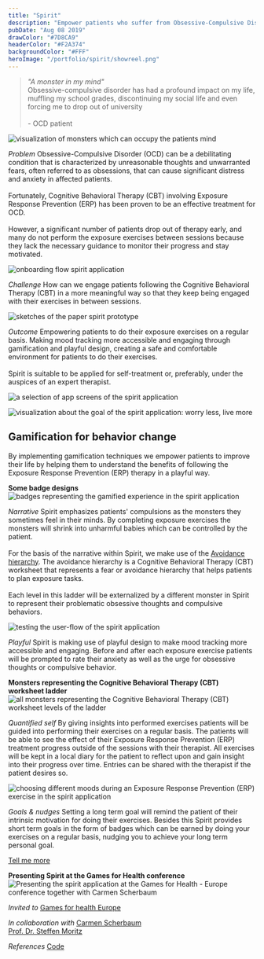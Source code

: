 ```yaml
---
title: "Spirit"
description: "Empower patients who suffer from Obsessive-Compulsive Disorder (OCD)"
pubDate: "Aug 08 2019"
drawColor: "#7D8CA9"
headerColor: "#F2A374"
backgroundColor: "#FFF"
heroImage: "/portfolio/spirit/showreel.png"
---
```


> _"A monster in my mind"_ <br /> Obsessive-compulsive disorder has had a profound impact on my life, muffling my school grades, discontinuing my social life and even forcing me to drop out of university <br/><br/> - OCD patient

![visualization of monsters which can occupy the patients mind](/portfolio/spirit/monsters.png)

_Problem_
Obsessive-Compulsive Disorder (OCD) can be a debilitating condition that is characterized by unreasonable thoughts and unwarranted fears, often referred to as obsessions, that can cause significant distress and anxiety in affected patients.<br/><br/>
Fortunately, Cognitive Behavioral Therapy (CBT) involving Exposure Response Prevention (ERP) has been proven to be an effective treatment for OCD.<br/><br/>
However, a significant number of patients drop out of therapy early, and many do not perform the exposure exercises between sessions because they lack the necessary guidance to monitor their progress and stay motivated.

![onboarding flow spirit application](/portfolio/spirit/intro.png)

_Challenge_
How can we engage patients following the Cognitive Behavioral Therapy (CBT) in a more meaningful way so that they keep being engaged with their exercises in between sessions.

![sketches of the paper spirit prototype](/portfolio/spirit/sketch.png)

_Outcome_
Empowering patients to do their exposure exercises on a regular basis. Making mood tracking more accessible and engaging through gamification and playful design, creating a safe and comfortable environment for patients to do their exercises.<br/> <br/>
Spirit is suitable to be applied for self-treatment or, preferably, under the auspices of an expert therapist.

![a selection of app screens of the spirit application](/portfolio/spirit/screens.png)

![visualization about the goal of the spirit application: worry less, live more](/portfolio/spirit/worry_less_live_more.png)

## Gamification for behavior change

By implementing gamification techniques we empower patients to improve their life by helping them to understand the benefits of following the Exposure Response Prevention (ERP) therapy in a playful way.

**Some badge designs**
![badges representing the gamified experience in the spirit application](/portfolio/spirit/badges.png)

_Narrative_
<span>Spirit emphasizes patients' compulsions as the monsters they sometimes feel in their minds. By completing exposure exercises the monsters will shrink into unharmful babies which can be controlled by the patient.<br/><br/>
For the basis of the narrative within Spirit, we make use of the <a href="https://www.psychologytools.com/resource/avoidance-hierarchy" target="_blank">Avoidance hierarchy</a>. The avoidance hierarchy is a Cognitive Behavioral Therapy (CBT) worksheet that represents a fear or avoidance hierarchy that helps patients to plan exposure tasks.<br/><br/>
Each level in this ladder will be externalized by a different monster in Spirit to represent their problematic obsessive thoughts and compulsive behaviors.</span>

![testing the user-flow of the spirit application](/portfolio/spirit/user_flow.png)

_Playful_
Spirit is making use of playful design to make mood tracking more accessible and engaging. Before and after each exposure exercise patients will be prompted to rate their anxiety as well as the urge for obsessive thoughts or compulsive behavior.

**Monsters representing the Cognitive Behavioral Therapy (CBT) worksheet ladder**
![all monsters representing the Cognitive Behavioral Therapy (CBT) worksheet levels of the ladder](/portfolio/spirit/monsters_grouped.png)

_Quantified self_
By giving insights into performed exercises patients will be guided into performing their exercises on a regular basis. The patients will be able to see the effect of their Exposure Response Prevention (ERP) treatment progress outside of the sessions with their therapist. All exercises will be kept in a local diary for the patient to reflect upon and gain insight into their progress over time. Entries can be shared with the therapist if the patient desires so.

![choosing different moods during an Exposure Response Prevention (ERP) exercise in the spirit application](/portfolio/spirit/fear_levels.png)

_Goals & nudges_
Setting a long term goal will remind the patient of their intrinsic motivation for doing their exercises. Besides this Spirit provides short term goals in the form of badges which can be earned by doing your exercises on a regular basis, nudging you to achieve your long term personal goal.

<a href="mailto:mail@sanderboer.nl?subject=Let's chat!&body=Hi, I'd like to talk about your work,">Tell me more</a>

**Presenting Spirit at the Games for Health conference**
![Presenting the spirit application at the Games for Health - Europe conference together with Carmen Scherbaum](/portfolio/spirit/games_for_health.png)

_Invited to_
<span>
<a href="https://web.archive.org/web/20220526214733/https://www.gamesforhealtheurope.org/speaker/sander-boer" target="_blank">Games for health Europe</a>
</span>

_In collaboration with_
<span>
<a href="https://carmenscherbaum.myportfolio.com" target="_blank">Carmen Scherbaum</a><br/>
<a href="https://clinical-neuropsychology.de/steffen-moritz" target="_blank">Prof. Dr. Steffen Moritz</a>
</span>

_References_
<span>
<a href="https://github.com/xiduzo/ocdTreatmentApp" target="_blank">Code</a>
</span>
